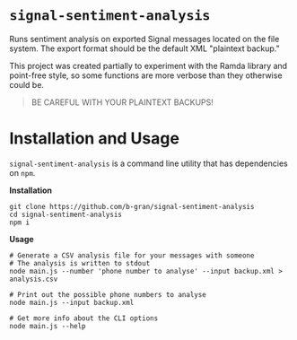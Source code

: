# `signal-sentiment-analysis`

Runs sentiment analysis on exported Signal messages located on the file system.
The export format should be the default XML "plaintext backup."

This project was created partially to experiment with the Ramda library and point-free
style, so some functions are more verbose than they otherwise could be.

> BE CAREFUL WITH YOUR PLAINTEXT BACKUPS!


# Installation and Usage

`signal-sentiment-analysis` is a command line utility that has dependencies on `npm`.

__Installation__
```
git clone https://github.com/b-gran/signal-sentiment-analysis
cd signal-sentiment-analysis
npm i
```

__Usage__

```
# Generate a CSV analysis file for your messages with someone
# The analysis is written to stdout
node main.js --number 'phone number to analyse' --input backup.xml > analysis.csv

# Print out the possible phone numbers to analyse
node main.js --input backup.xml

# Get more info about the CLI options
node main.js --help
```
